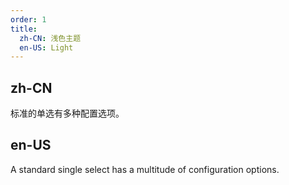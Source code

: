 ```yaml
---
order: 1
title:
  zh-CN: 浅色主题
  en-US: Light
---
```


## zh-CN

标准的单选有多种配置选项。

## en-US

A standard single select has a multitude of configuration options.
